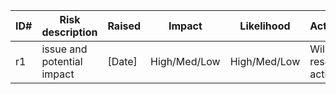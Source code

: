 | ID# | Risk description | Raised | Impact | Likelihood | Action/Update | Owner | Due date |
| --- | --- | --- | --- | --- | --- | --- | --- |
| r1 | issue and potential impact | [Date] | High/Med/Low | High/Med/Low | Will be/was resolved by x action | [NAME] | [Date] |

